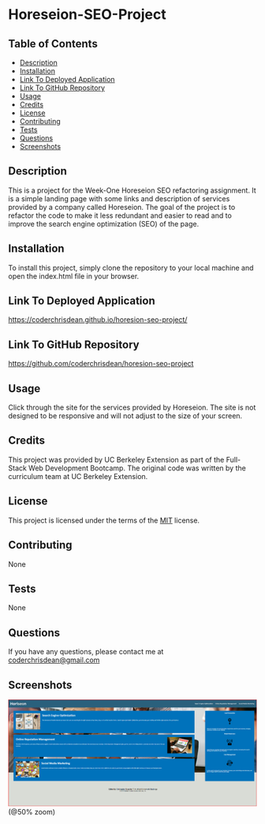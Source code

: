# Horeseion-SEO-Project

## Table of Contents
* [Description](#description)
* [Installation](#installation)
* [Link To Deployed Application](#link-to-deployed-application)
* [Link To GitHub Repository](#link-to-github-repository)
* [Usage](#usage)
* [Credits](#credits)
* [License](#license)
* [Contributing](#contributing)
* [Tests](#tests)
* [Questions](#questions)
* [Screenshots](#screenshots)

## Description

This is a project for the Week-One Horeseion SEO refactoring assignment. It is a simple landing page with some links and description of services provided by a company called Horeseion. The goal of the project is to refactor the code to make it less redundant and easier to read and to improve the search engine optimization (SEO) of the page.

## Installation

To install this project, simply clone the repository to your local machine and open the index.html file in your browser.

## Link To Deployed Application

https://coderchrisdean.github.io/horesion-seo-project/

## Link To GitHub Repository

https://github.com/coderchrisdean/horesion-seo-project


## Usage

Click through the site for the services provided by Horeseion. The site is not designed to be responsive and will not adjust to the size of your screen.

## Credits

This project was provided by UC Berkeley Extension as part of the Full-Stack Web Development Bootcamp. The original code was written by the curriculum team at UC Berkeley Extension.

## License  

This project is licensed under the terms of the [MIT](https://opensource.org/licenses/MIT) license.

## Contributing

None

## Tests

None

## Questions

If you have any questions, please contact me at coderchrisdean@gmail.com

## Screenshots

![Screenshot of the Horeseion landing page](./assets/images/horeseion-screenshot.png) (@50% zoom)


